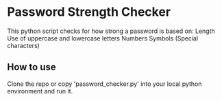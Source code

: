 # Password Strength Checker

This python script checks for how strong a password is based on:
  Length
  Use of uppercase and lowercase letters
  Numbers
  Symbols (Special characters)

## How to use
Clone the repo or copy 'password_checker.py' into your local python environment and run it.
